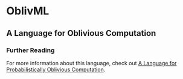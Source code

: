 # OblivML

## A Language for Oblivious Computation

### Further Reading

For more information about this language, check out [A Language for Probabilistically Oblivious Computation](https://arxiv.org/pdf/1711.09305.pdf).